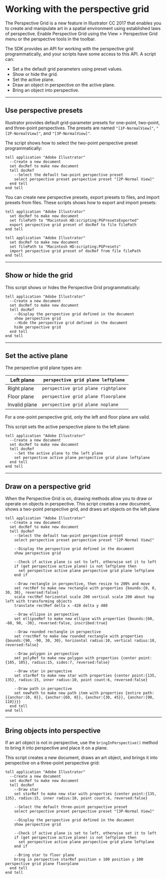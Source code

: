 <a id="scriptingapplescript-perspectivegrid"></a>

# Working with the perspective grid

The Perspective Grid is a new feature in lllustrator CC 2017 that enables you to create and manipulate art in a spatial environment using established laws of perspective. Enable Perspective Grid using the View > Perspective Grid menu or the perspective tools in the toolbar.

The SDK provides an API for working with the perspective grid programmatically, and your scripts have some access to this API. A script can:

- Set a the default grid parameters using preset values.
- Show or hide the grid.
- Set the active plane.
- Draw an object in perspective on the active plane.
- Bring an object into perspective.

---

## Use perspective presets

Illustrator provides default grid-parameter presets for one-point, two-point, and three-point perspectives. The presets are named `"[1P-NormalView]"`, `"[2P-NormalView]"`, and `"[3P-NormalView]"`.

The script shows how to select the two-point perspective preset programmatically:

```applescript
tell application "Adobe Illustrator"
  --Create a new document
  set docRef to make new document
  tell docRef
    --Select the default two-point perspective preset
    select perspective preset perspective preset "[2P-Normal View]"
  end tell
end tell
```

You can create new perspective presets, export presets to files, and import presets from files. These scripts shows how to export and import presets:

```applescript
tell application "Adobe Illustrator"
  set docRef to make new document
  set filePath to "Macintosh HD:scripting:PGPresetsExported"
  export perspective grid preset of docRef to file filePath
end tell

tell application "Adobe Illustrator"
  set docRef to make new document
  set filePath to "Macintosh HD:scripting:PGPresets"
  import perspective grid preset of docRef from file filePath
end tell
```

---

## Show or hide the grid

This script shows or hides the Perspective Grid programmatically:

```applescript
tell application "Adobe Illustrator"
  --Create a new document
  set docRef to make new document
  tell docRef
    --Display the perspective grid defined in the document
    show perspective grid
    --Hide the perspective grid defined in the document
    hide perspective grid
  end tell
end tell
```

---

## Set the active plane

The perspective grid plane types are:

| Left plane    | `perspective grid plane leftplane`   |
|---------------|--------------------------------------|
| Right plane   | `perspective grid plane rightplane`  |
| Floor plane   | `perspective grid plane floorplane`  |
| Invalid plane | `perspective grid plane noplane`     |

For a one-point perspective grid, only the left and floor plane are valid.

This script sets the active perspective plane to the left plane:

```applescript
tell application "Adobe Illustrator"
  --Create a new document
  set docRef to make new document
  tell docRef
    --Set the active plane to the left plane
    set perspective active plane perspective grid plane leftplane
  end tell
end tell
```

---

## Draw on a perspective grid

When the Perspective Grid is on, drawing methods allow you to draw or operate on objects in perspective. This script creates a new document, shows a two-point perspective grid, and draws art objects on the left
plane

```applescript
tell application "Adobe Illustrator"
  --Create a new document
  set docRef to make new document
  tell docRef
    --Select the default two-point perspective preset
    select perspective preset perspective preset "[2P-Normal View]"

    --Display the perspective grid defined in the document
    show perspective grid

    --Check if active plane is set to left, otherwise set it to left
    if (get perspective active plane) is not leftplane then
      set perspective active plane perspective grid plane leftplane
    end if

    --Draw rectangle in perspective, then resize to 200% and move
    set rectRef to make new rectangle with properties {bounds:{0, 0, 30, 30}, reversed:false}
    scale rectRef horizontal scale 200 vertical scale 200 about top left with transforming objects
    translate rectRef delta x -420 delta y 480

    --Draw ellipse in perspective
    set ellipseRef to make new ellipse with properties {bounds:{60, -60, 90, -30}, reversed:false, inscribed:true}

    --Draw rounded rectangle in perspective
    set rrectRef to make new rounded rectangle with properties {bounds:{90, -90, 30, 30}, horizontal radius:10, vertical radius:10, reversed:false}

    --Draw polygon in perspective
    set polyRef to make new polygon with properties {center point:{105, 105}, radius:15, sides:7, reversed:false}

    --Draw star in perspective
    set starRef to make new star with properties {center point:{135, 135}, radius:15, inner radius:10, point count:6, reversed:false}

    --Draw path in perspective
    set newPath to make new path item with properties {entire path:{{anchor:{0, 0}}, {anchor:{60, 0}}, {anchor:{30, 45}}, {anchor:{90, 110}}}}
  end tell
end tell
```

---

## Bring objects into perspective

If an art object is not in perspective, use the `bringInPerspective()` method to bring it into perspective and place it on a plane.

This script creates a new document, draws an art object, and brings it into perspective on a three-point perspective grid:

```applescript
tell application "Adobe Illustrator"
  --Create a new document
  set docRef to make new document
  tell docRef
    --Draw star
    set starRef to make new star with properties {center point:{135, 135}, radius:15, inner radius:10, point count:6, reversed:false}

    --Select the default three-point perspective preset
    select perspective preset perspective preset "[3P-Normal View]"

    --Display the perspective grid defined in the document
    show perspective grid

    --Check if active plane is set to left, otherwise set it to left
    if (get perspective active plane) is not leftplane then
      set perspective active plane perspective grid plane leftplane
    end if

    --Bring star to floor plane
    bring in perspective starRef position x 100 position y 100 perspective grid plane floorplane
  end tell
end tell
```
